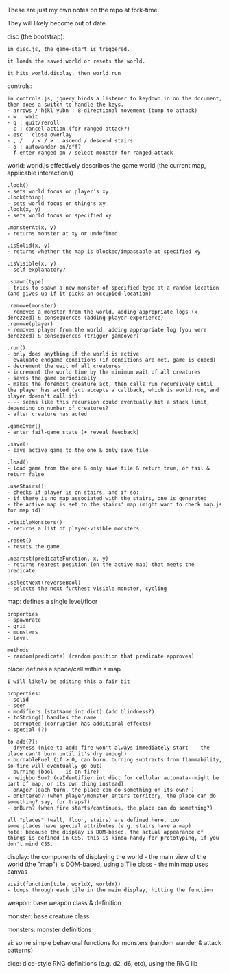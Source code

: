 These are just my own notes on the repo at fork-time.

They will likely become out of date.


disc (the bootstrap):

	in disc.js, the game-start is triggered.

	it loads the saved world or resets the world.

	it hits world.display, then world.run

controls:

	in controls.js, jquery binds a listener to keydown in on the document, then does a switch to handle the keys.
	- arrows / hjkl yubn : 8-directional movement (bump to attack)
	- w : wait
	- q : quit/reroll
	- c : cancel action (for ranged attack?)
	- esc : close overlay
	- , / . / < / > : ascend / descend stairs
	- o : autowander on/off?
	- f enter ranged on / select monster for ranged attack


world:
	world.js effectively describes the game world (the current map, applicable interactions)

	.look()
	- sets world focus on player's xy
	.look(thing)
	- sets world focus on thing's xy
	.look(x, y)
	- sets world focus on specified xy

	.monsterAt(x, y)
	- returns monster at xy or undefined

	.isSolid(x, y)
	- returns whether the map is blocked/impassable at specified xy

	.isVisible(x, y)
	- self-explanatory?

	.spawn(type)
	- tries to spawn a new monster of specified type at a random location (and gives up if it picks an occupied location)

	.remove(monster)
	- removes a monster from the world, adding appropriate logs (x derezzed) & consequences (adding player experience)
	.remove(player)
	- removes player from the world, adding appropriate log (you were derezzed) & consequences (trigger gameover)

	.run()
	- only does anything if the world is active
	- evaluate endgame conditions (if conditions are met, game is ended)
	- decrement the wait of all creatures
	- increment the world time by the minimum wait of all creatures
	- saves the game periodically
	- makes the foremost creature act, then calls run recursively until the player has acted (act accepts a callback, which is world.run, and player doesn't call it)
	---- seems like this recursion could eventually hit a stack limit, depending on number of creatures?
	- after creature has acted

	.gameOver()
	- enter fail-game state (+ reveal feedback)

	.save()
	- save active game to the one & only save file

	.load()
	- load game from the one & only save file & return true, or fail & return false

	.useStairs()
	- checks if player is on stairs, and if so:
	- if there is no map associated with the stairs, one is generated
	- the active map is set to the stairs' map (might want to check map.js for map id)

	.visibleMonsters()
	- returns a list of player-visible monsters

	.reset()
	- resets the game

	.nearest(predicateFunction, x, y)
	- returns nearest position (on the active map) that meets the predicate

	.selectNext(reverseBool)
	- selects the next furthest visible monster, cycling


map:
	defines a single level/floor

	properties
	- spawnrate
	- grid
	- monsters
	- level

	methods
	- random(predicate) (random position that predicate approves)


place:
	defines a space/cell within a map

	I will likely be editing this a fair bit

	properties:
	- solid
	- seen
	- modifiers (statName:int dict) (add blindness?)
	- toString() handles the name
	- corrupted (corruption has additional effects)
	- special (?)

	to add(?):
	- dryness (nice-to-add: fire won't always immediately start -- the place can't burn until it's dry enough)
	- burnableFuel (if > 0, can burn. burning subtracts from flammability, so fire will eventually go out)
	- burning (bool -- is on fire)
	- neighborSum? (caIdentifier:int dict for cellular automata--might be part of map, or its own thing instead)
	- onAge? (each turn, the place can do something on its own? )
	- onEntered? (when player/monster enters territory, the place can do something? say, for traps?)
	- onBurn? (when fire starts/continues, the place can do something?)

	all "places" (wall, floor, stairs) are defined here, too
	some places have special attributes (e.g. stairs have a map)
	note: because the display is DOM-based, the actual appearance of things is defined in CSS. this is kinda handy for prototyping, if you don't mind CSS.
	

display:
	the components of displaying the world
	- the main view of the world (the "map") is DOM-based, using a Tile class
	- the minimap uses canvas
	- 

	visit(function(tile, worldX, worldY))
	- loops through each tile in the main display, hitting the function

weapon:
	base weapon class & definition

monster:
	base creature class

monsters:
	monster definitions

ai:
	some simple behavioral functions for monsters (random wander & attack patterns)

dice:
	dice-style RNG definitions (e.g. d2, d6, etc), using the RNG lib

